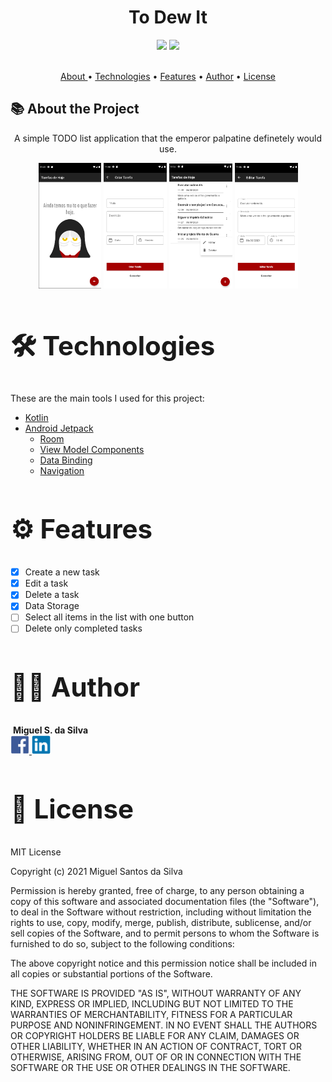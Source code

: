 <h1 align="center">To Dew It</h1> 
<div align="center">
  <img src="https://img.shields.io/github/license/Miguel1138/Miguel1138?style=flat-square"/>
  <img src="https://img.shields.io/github/issues/Miguel1138/TODO_List_App?style=flat-square"/>
</div>
<br>
<p align="center">
  <a href="#about">About </a> •
  <a href="#tech">Technologies</a> •
  <a href="#features">Features</a> •
  <a href="#author">Author</a> •
  <a href="#license">License</a>
</p>

<a name="about"> <h2> 📚 About the Project</h2> </a> 
<p align="center"> A simple TODO list application that the emperor palpatine definetely would use.</p>
<p align="center">
 <img src="https://github.com/Miguel1138/TODO_List_App/blob/master/screenshots/empty_state.PNG" width="20%">
 <img src="https://github.com/Miguel1138/TODO_List_App/blob/master/screenshots/add_task.PNG" width="20%">
 <img src="https://github.com/Miguel1138/TODO_List_App/blob/master/screenshots/home_screen.PNG" width="20%">
 <img src="https://github.com/Miguel1138/TODO_List_App/blob/master/screenshots/edit_task.PNG" width="20%">
</p>

   
<a name="tech"> <h2>🛠️ Technologies</h2> </a>
==========================================
  These are the main tools I used for this project:
- [Kotlin](https://kotlinlang.org)
- [Android Jetpack](https://developer.android.com/jetpack/getting-started)
    - [Room](https://developer.android.com/training/data-storage/room)
    - [View Model Components](https://developer.android.com/topic/libraries/architecture/viewmodel)
    - [Data Binding](https://developer.android.com/topic/libraries/data-binding#using_the_data_binding_library)
    - [Navigation](https://developer.android.com/guide/navigation)
      
<a name="features"> <h2> ⚙️ Features </h2> </a>
============================================
- [x] Create a new task 
- [x] Edit a task 
- [x] Delete a task
- [x] Data Storage
- [ ] Select all items in the list with one button
- [ ] Delete only completed tasks

<a name="author"><h2>🙋‍♂️ Author </h2></a>
======================================
 <img src="https://avatars.githubusercontent.com/u/70017626?v=4" width="100px;" alt=""/>
 <b>Miguel S. da Silva </b>
 <br>
 <div>
  <a href="https://www.facebook.com/miguel.santosdasilva.963" target="_blank">   
    <img width=30 height=30 src="https://github.com/devicons/devicon/blob/master/icons/facebook/facebook-original.svg">
  </a> 
  <a href="https://www.linkedin.com/in/miguel-santos-da-silva-415605192" target="_blank">
    <img align="bottom" height="30" width="30" src="https://github.com/devicons/devicon/blob/master/icons/linkedin/linkedin-original.svg">
  </a>
</div>

<a name="license"><h2> 📜 License </h2> </a>
=========================================
MIT License

Copyright (c) 2021 Miguel Santos da Silva

Permission is hereby granted, free of charge, to any person obtaining a copy
of this software and associated documentation files (the "Software"), to deal
in the Software without restriction, including without limitation the rights
to use, copy, modify, merge, publish, distribute, sublicense, and/or sell
copies of the Software, and to permit persons to whom the Software is
furnished to do so, subject to the following conditions:

The above copyright notice and this permission notice shall be included in all
copies or substantial portions of the Software.

THE SOFTWARE IS PROVIDED "AS IS", WITHOUT WARRANTY OF ANY KIND, EXPRESS OR
IMPLIED, INCLUDING BUT NOT LIMITED TO THE WARRANTIES OF MERCHANTABILITY,
FITNESS FOR A PARTICULAR PURPOSE AND NONINFRINGEMENT. IN NO EVENT SHALL THE
AUTHORS OR COPYRIGHT HOLDERS BE LIABLE FOR ANY CLAIM, DAMAGES OR OTHER
LIABILITY, WHETHER IN AN ACTION OF CONTRACT, TORT OR OTHERWISE, ARISING FROM,
OUT OF OR IN CONNECTION WITH THE SOFTWARE OR THE USE OR OTHER DEALINGS IN THE
SOFTWARE.
